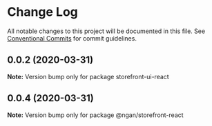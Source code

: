 # Change Log

All notable changes to this project will be documented in this file.
See [Conventional Commits](https://conventionalcommits.org) for commit guidelines.

## 0.0.2 (2020-03-31)

**Note:** Version bump only for package storefront-ui-react





## 0.0.4 (2020-03-31)

**Note:** Version bump only for package @ngan/storefront-react
